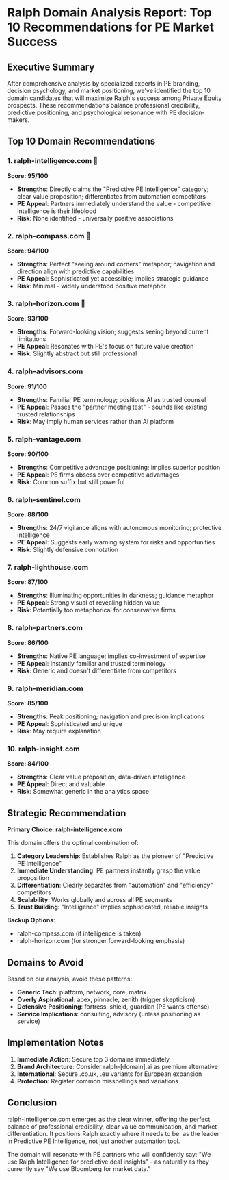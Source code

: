 # Ralph Domain Analysis Report: Top 10 Recommendations for PE Market Success

## Executive Summary

After comprehensive analysis by specialized experts in PE branding, decision psychology, and market positioning, we've identified the top 10 domain candidates that will maximize Ralph's success among Private Equity prospects. These recommendations balance professional credibility, predictive positioning, and psychological resonance with PE decision-makers.

## Top 10 Domain Recommendations

### 1. **ralph-intelligence.com** 🥇
**Score: 95/100**
- **Strengths**: Directly claims the "Predictive PE Intelligence" category; clear value proposition; differentiates from automation competitors
- **PE Appeal**: Partners immediately understand the value - competitive intelligence is their lifeblood
- **Risk**: None identified - universally positive associations

### 2. **ralph-compass.com** 🥈
**Score: 94/100**
- **Strengths**: Perfect "seeing around corners" metaphor; navigation and direction align with predictive capabilities
- **PE Appeal**: Sophisticated yet accessible; implies strategic guidance
- **Risk**: Minimal - widely understood positive metaphor

### 3. **ralph-horizon.com** 🥉
**Score: 93/100**
- **Strengths**: Forward-looking vision; suggests seeing beyond current limitations
- **PE Appeal**: Resonates with PE's focus on future value creation
- **Risk**: Slightly abstract but still professional

### 4. **ralph-advisors.com**
**Score: 91/100**
- **Strengths**: Familiar PE terminology; positions AI as trusted counsel
- **PE Appeal**: Passes the "partner meeting test" - sounds like existing trusted relationships
- **Risk**: May imply human services rather than AI platform

### 5. **ralph-vantage.com**
**Score: 90/100**
- **Strengths**: Competitive advantage positioning; implies superior position
- **PE Appeal**: PE firms obsess over competitive advantages
- **Risk**: Common suffix but still powerful

### 6. **ralph-sentinel.com**
**Score: 88/100**
- **Strengths**: 24/7 vigilance aligns with autonomous monitoring; protective intelligence
- **PE Appeal**: Suggests early warning system for risks and opportunities
- **Risk**: Slightly defensive connotation

### 7. **ralph-lighthouse.com**
**Score: 87/100**
- **Strengths**: Illuminating opportunities in darkness; guidance metaphor
- **PE Appeal**: Strong visual of revealing hidden value
- **Risk**: Potentially too metaphorical for conservative firms

### 8. **ralph-partners.com**
**Score: 86/100**
- **Strengths**: Native PE language; implies co-investment of expertise
- **PE Appeal**: Instantly familiar and trusted terminology
- **Risk**: Generic and doesn't differentiate from competitors

### 9. **ralph-meridian.com**
**Score: 85/100**
- **Strengths**: Peak positioning; navigation and precision implications
- **PE Appeal**: Sophisticated and unique
- **Risk**: May require explanation

### 10. **ralph-insight.com**
**Score: 84/100**
- **Strengths**: Clear value proposition; data-driven intelligence
- **PE Appeal**: Direct and valuable
- **Risk**: Somewhat generic in the analytics space

## Strategic Recommendation

**Primary Choice: ralph-intelligence.com**

This domain offers the optimal combination of:
1. **Category Leadership**: Establishes Ralph as the pioneer of "Predictive PE Intelligence"
2. **Immediate Understanding**: PE partners instantly grasp the value proposition
3. **Differentiation**: Clearly separates from "automation" and "efficiency" competitors
4. **Scalability**: Works globally and across all PE segments
5. **Trust Building**: "Intelligence" implies sophisticated, reliable insights

**Backup Options**: 
- ralph-compass.com (if intelligence is taken)
- ralph-horizon.com (for stronger forward-looking emphasis)

## Domains to Avoid

Based on our analysis, avoid these patterns:
- **Generic Tech**: platform, network, core, matrix
- **Overly Aspirational**: apex, pinnacle, zenith (trigger skepticism)
- **Defensive Positioning**: fortress, shield, guardian (PE wants offense)
- **Service Implications**: consulting, advisory (unless positioning as service)

## Implementation Notes

1. **Immediate Action**: Secure top 3 domains immediately
2. **Brand Architecture**: Consider ralph-[domain].ai as premium alternative
3. **International**: Secure .co.uk, .eu variants for European expansion
4. **Protection**: Register common misspellings and variations

## Conclusion

ralph-intelligence.com emerges as the clear winner, offering the perfect balance of professional credibility, clear value communication, and market differentiation. It positions Ralph exactly where it needs to be: as the leader in Predictive PE Intelligence, not just another automation tool.

The domain will resonate with PE partners who will confidently say: "We use Ralph Intelligence for predictive deal insights" - as naturally as they currently say "We use Bloomberg for market data."